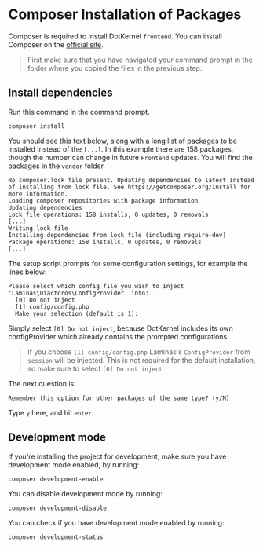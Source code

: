 # Composer Installation of Packages

Composer is required to install DotKernel `frontend`. You can install Composer on the [official site](https://getcomposer.org/).

> First make sure that you have navigated your command prompt in the folder where you copied the files in the previous step. 

## Install dependencies

Run this command in the command prompt.

```shell
composer install
```

You should see this text below, along with a long list of packages to be installed instead of the `[...]`.
In this example there are 158 packages, though the number can change in future `Frontend` updates.
You will find the packages in the `vendor` folder.

```shell
No composer.lock file present. Updating dependencies to latest instead of installing from lock file. See https://getcomposer.org/install for more information.
Loading composer repositories with package information
Updating dependencies
Lock file operations: 158 installs, 0 updates, 0 removals
[...]
Writing lock file
Installing dependencies from lock file (including require-dev)
Package operations: 158 installs, 0 updates, 0 removals
[...]
```

The setup script prompts for some configuration settings, for example the lines below:

```shell
Please select which config file you wish to inject 'Laminas\Diactoros\ConfigProvider' into:
  [0] Do not inject
  [1] config/config.php
  Make your selection (default is 1):
```

Simply select `[0] Do not inject`, because DotKernel includes its own configProvider which already contains the prompted configurations.

> If you choose `[1] config/config.php` Laminas's `ConfigProvider` from `session` will be injected.
> This is not required for the default installation, so make sure to select `[0] Do not inject`

The next question is:

`Remember this option for other packages of the same type? (y/N)`

Type `y` here, and hit `enter`.

## Development mode

If you're installing the project for development, make sure you have development mode enabled, by running:

```shell
composer development-enable
```

You can disable development mode by running:

```shell
composer development-disable
```

You can check if you have development mode enabled by running:

```shell
composer development-status
```
